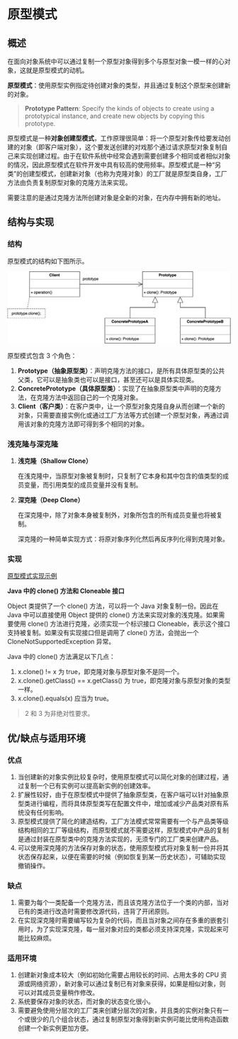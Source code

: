 # 原型模式

## 概述

在面向对象系统中可以通过复制一个原型对象得到多个与原型对象一模一样的心对象，这就是原型模式的动机。

**原型模式**：使用原型实例指定待创建对象的类型，并且通过复制这个原型来创建新的对象。

> **Prototype Pattern**: Specify the kinds of objects to create using a prototypical instance, and create new objects by copying this prototype.

原型模式是一种**对象创建型模式**，工作原理很简单：将一个原型对象传给要发动创建的对象（即客户端对象），这个要发送创建的对戏那个通过请求原型对象复制自己来实现创建过程。由于在软件系统中经常会遇到需要创建多个相同或者相似对象的情况，因此原型模式在软件开发中具有较高的使用频率。原型模式是一种“另类”的创建型模式，创建新对象（也称为克隆对象）的工厂就是原型类自身，工厂方法由负责复制原型对象的克隆方法来实现。

需要注意的是通过克隆方法所创建对象是全新的对象，在内存中拥有新的地址。

## 结构与实现

### 结构

原型模式的结构如下图所示。

![protoype-pattern.svg](./assets/protoype-pattern.svg)

原型模式包含 3 个角色：

1. **Prototype（抽象原型类）**：声明克隆方法的接口，是所有具体原型类的公共父类，它可以是抽象类也可以是接口，甚至还可以是具体实现类。
2. **ConcretePrototype（具体原型类）**：实现了在抽象原型类中声明的克隆方法，在克隆方法中返回自己的一个克隆对象。
3. **Client（客户类）**：在客户类中，让一个原型对象克隆自身从而创建一个新的对象，只需要直接实例化或通过工厂方法等方式创建一个原型对象，再通过调用该对象的克隆方法即可得到多个相同的对象。

### 浅克隆与深克隆

1. **浅克隆（Shallow Clone）**

   在浅克隆中，当原型对象被复制时，只复制了它本身和其中包含的值类型的成员变量，而引用类型的成员变量并没有复制。

2. **深克隆（Deep Clone）**

   在深克隆中，除了对象本身被复制外，对象所包含的所有成员变量也将被复制。
   
   深克隆的一种简单实现方式：将原对象序列化然后再反序列化得到克隆对象。

### 实现

[原型模式实现示例](./examples/designpattern/prototype)

**Java 中的 clone() 方法和 Cloneable 接口**

Object 类提供了一个 clone() 方法，可以将一个 Java 对象复制一份。因此在 Java 中可以直接使用 Object 提供的 clone() 方法来实现对象的浅克隆。如果需要使用 clone() 方法进行克隆，必须实现一个标识接口 Cloneable，表示这个接口支持被复制。如果没有实现接口但是调用了 clone() 方法，会抛出一个 CloneNotSupportedException 异常。

Java 中的 clone() 方法满足以下几点：

1. x.clone() != x 为 true，即克隆对象与原型对象不是同一个。
2. x.clone().getClass() == x.getClass() 为 true，即克隆对象与原型对象的类型一样。
3. x.clone().equals(x) 应当为 true。

> 2 和 3 为非绝对性要求。

## 优/缺点与适用环境

### 优点

1. 当创建新的对象实例比较复杂时，使用原型模式可以简化对象的创建过程，通过复制一个已有实例可以提高新实例的创建效率。
2. 扩展性较好，由于在原型模式中提供了抽象原型类，在客户端可以针对抽象原型类进行编程，而将具体原型类写在配置文件中，增加或减少产品类对原有系统没有任何影响。
3. 原型模式提供了简化的建造结构，工厂方法模式常常需要有一个与产品类等级结构相同的工厂等级结构，而原型模式就不需要这样，原型模式中产品的复制是通过封装在原型类中的克隆方法实现的，无须专门的工厂类来创建产品。
4. 可以使用深克隆的方法保存对象的状态，使用原型模式将对象复制一份并将其状态保存起来，以便在需要的时候（例如恢复到某一历史状态），可辅助实现撤销操作。

### 缺点

1. 需要为每个一类配备一个克隆方法，而且该克隆方法位于一个类的内部，当对已有的类进行改造时需要修改源代码，违背了开闭原则。
2. 在实现深克隆时需要编写较为复杂的代码，而且当对象之间存在多重的嵌套引用时，为了实现深克隆，每一层对象对应的类都必须支持深克隆，实现起来可能比较麻烦。

### 适用环境

1. 创建新对象成本较大（例如初始化需要占用较长的时间、占用太多的 CPU 资源或网络资源），新对象可以通过复制已有对象来获得，如果是相似对象，则可以对其成员变量稍作修改。
2. 系统要保存对象的状态，而对象的状态变化很小。
3. 需要避免使用分层次的工厂类来创建分层次的对象，并且类的实例对象只有一个或很少的几个组合状态，通过复制原型对象得到新实例可能比使用构造函数创建一个新实例更加方便。